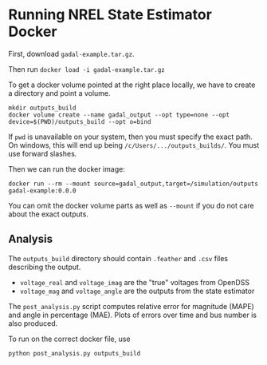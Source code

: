 # Running NREL State Estimator Docker

First, download `gadal-example.tar.gz`.

Then run `docker load -i gadal-example.tar.gz`

To get a docker volume pointed at the right place locally, we have to create a directory and point a volume.
```
mkdir outputs_build
docker volume create --name gadal_output --opt type=none --opt device=$(PWD)/outputs_build --opt o=bind
```

If `pwd` is unavailable on your system, then you must specify the exact path. On windows, this will end up
being `/c/Users/.../outputs_builds/`. You must use forward slashes.

Then we can run the docker image:
```
docker run --rm --mount source=gadal_output,target=/simulation/outputs gadal-example:0.0.0
```

You can omit the docker volume parts as well as `--mount` if you do not care about the exact outputs.

## Analysis

The `outputs_build` directory should contain `.feather` and `.csv` files describing the output.

- `voltage_real` and `voltage_imag` are the "true" voltages from OpenDSS
- `voltage_mag` and `voltage_angle` are the outputs from the state estimator

The `post_analysis.py` script computes relative error for magnitude (MAPE) and angle in percentage (MAE). Plots of errors over time and bus number is also produced.

To run on the correct docker file, use
```
python post_analysis.py outputs_build
```
